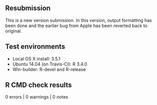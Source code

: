 ## Resubmission

This is a new version submission. In this version, output formatting has been done and the earlier bug from Apple has been reverted back to original.

## Test environments

* Local OS X install: 3.5.1
* Ubuntu 14.04 (on Travis-CI): R 3.4.0
* Win-builder: R-devel and R-release

## R CMD check results

0 errors | 0 warnings | 0 notes
